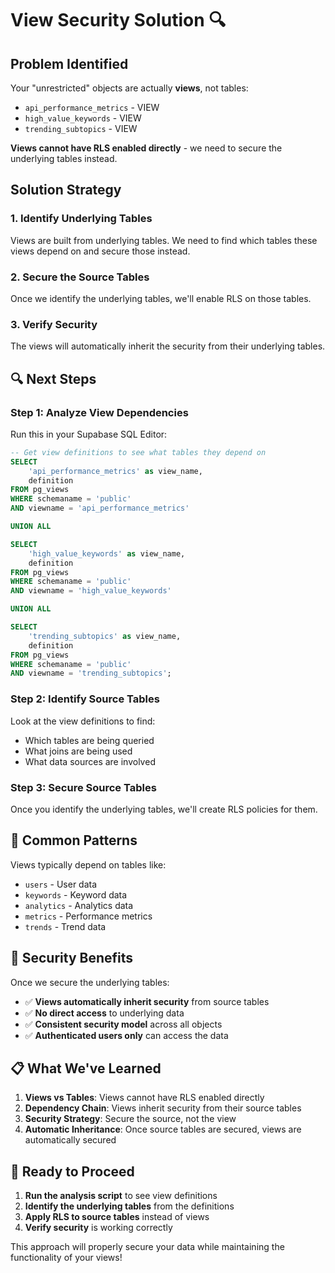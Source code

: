 # View Security Solution 🔍

## Problem Identified
Your "unrestricted" objects are actually **views**, not tables:
- `api_performance_metrics` - VIEW
- `high_value_keywords` - VIEW  
- `trending_subtopics` - VIEW

**Views cannot have RLS enabled directly** - we need to secure the underlying tables instead.

## Solution Strategy

### 1. **Identify Underlying Tables**
Views are built from underlying tables. We need to find which tables these views depend on and secure those instead.

### 2. **Secure the Source Tables**
Once we identify the underlying tables, we'll enable RLS on those tables.

### 3. **Verify Security**
The views will automatically inherit the security from their underlying tables.

## 🔍 Next Steps

### Step 1: Analyze View Dependencies
Run this in your Supabase SQL Editor:

```sql
-- Get view definitions to see what tables they depend on
SELECT 
    'api_performance_metrics' as view_name,
    definition
FROM pg_views 
WHERE schemaname = 'public' 
AND viewname = 'api_performance_metrics'

UNION ALL

SELECT 
    'high_value_keywords' as view_name,
    definition
FROM pg_views 
WHERE schemaname = 'public' 
AND viewname = 'high_value_keywords'

UNION ALL

SELECT 
    'trending_subtopics' as view_name,
    definition
FROM pg_views 
WHERE schemaname = 'public' 
AND viewname = 'trending_subtopics';
```

### Step 2: Identify Source Tables
Look at the view definitions to find:
- Which tables are being queried
- What joins are being used
- What data sources are involved

### Step 3: Secure Source Tables
Once you identify the underlying tables, we'll create RLS policies for them.

## 🎯 Common Patterns

Views typically depend on tables like:
- `users` - User data
- `keywords` - Keyword data
- `analytics` - Analytics data
- `metrics` - Performance metrics
- `trends` - Trend data

## 🔐 Security Benefits

Once we secure the underlying tables:
- ✅ **Views automatically inherit security** from source tables
- ✅ **No direct access** to underlying data
- ✅ **Consistent security model** across all objects
- ✅ **Authenticated users only** can access the data

## 📋 What We've Learned

1. **Views vs Tables**: Views cannot have RLS enabled directly
2. **Dependency Chain**: Views inherit security from their source tables
3. **Security Strategy**: Secure the source, not the view
4. **Automatic Inheritance**: Once source tables are secured, views are automatically secured

## 🚀 Ready to Proceed

1. **Run the analysis script** to see view definitions
2. **Identify the underlying tables** from the definitions
3. **Apply RLS to source tables** instead of views
4. **Verify security** is working correctly

This approach will properly secure your data while maintaining the functionality of your views!
